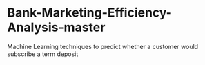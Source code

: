 # Bank-Marketing-Efficiency-Analysis-master
Machine Learning techniques to predict whether a customer would subscribe a term deposit
